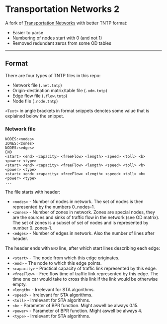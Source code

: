 # Transportation Networks 2

A fork of [Transportation Networks](https://github.com/bstabler/TransportationNetworks) with better TNTP format:
- Easier to parse
- Numbering of nodes start with 0 (and not 1)
- Removed redundant zeros from some OD tables

---
## Format
There are four types of TNTP files in this repo:
- Network file (`.net.tntp`)
- Origin-destination matrix/table file (`.odm.tntp`)
- Edge flow file (`.flow.tntp`)
- Node file (`.node.tntp`)

`<Text>` in angle brackets in format snippets denotes
some value that is explained below the snippet.

### Network file
```
NODES:<nodes>
ZONES:<zones>
NODES:<edges>
END
<start> <end> <capacity> <freeFlow> <length> <speed> <toll> <b> <power> <type>
<start> <end> <capacity> <freeFlow> <length> <speed> <toll> <b> <power> <type>
<start> <end> <capacity> <freeFlow> <length> <speed> <toll> <b> <power> <type>
...
```
The file starts with header:
- `<nodes>` - Number of nodes in network. The set of nodes is then represented by the
numbers 0..nodes-1.
- `<zones>` - Number of zones in network. Zones are special nodes, they are the sources and
sinks of traffic flow in the network (see OD matrix). The set of zones is a subset of set of
nodes and is represented by number 0..zones-1.
- `<edges>` - Number of edges in network. Also the number of lines after header.

The header ends with `END` line, after which start lines describing each edge:

- `<start>` - The node from which this edge originates.
- `<end>` - The node to which this edge points.
- `<capacity>` - Practical capacity of traffic link represented by this edge.
- `<freeFlow>` - Free flow time of traffic link represented by this edge. The time one car would
take to cross this link if the link would be otherwise empty.
- `<length>` - Irrelevant for STA algorithms.
- `<speed>` - Irrelevant for STA algorithms.
- `<toll>` - Irrelevant for STA algorithms.
- `<b>` - Parameter of BPR function. Might aswell be always 0.15.
- `<power>` - Parameter of BPR function. Might aswell be always 4.
- `<type>` - Irrelevant for STA algorithms.


